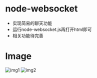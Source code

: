 # node-websocket
- 实现简易的聊天功能
- 运行node-websocket.js再打开html即可
- 相关功能待完善
# Image
![img1](https://github.com/wangrui9217/MeiTuanDemo/blob/master/gif/img1.gif)
![img2](https://github.com/wangrui9217/MeiTuanDemo/blob/master/gif/img2.gif)
